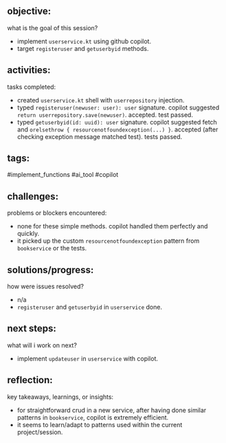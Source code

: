 ## objective:
what is the goal of this session?
- implement `userservice.kt` using github copilot.
- target `registeruser` and `getuserbyid` methods.

## activities:
tasks completed:
- created `userservice.kt` shell with `userrepository` injection.
- typed `registeruser(newuser: user): user` signature. copilot suggested `return userrepository.save(newuser)`. accepted. test passed.
- typed `getuserbyid(id: uuid): user` signature. copilot suggested fetch and `orelsethrow { resourcenotfoundexception(...) }`. accepted (after checking exception message matched test). tests passed.

## tags:
 #implement_functions #ai_tool #copilot

## challenges:
problems or blockers encountered: 
- none for these simple methods. copilot handled them perfectly and quickly.
- it picked up the custom `resourcenotfoundexception` pattern from `bookservice` or the tests.

## solutions/progress:
how were issues resolved?
- n/a
- `registeruser` and `getuserbyid` in `userservice` done.

## next steps:
what will i work on next?
- implement `updateuser` in `userservice` with copilot.

## reflection:
key takeaways, learnings, or insights:
- for straightforward crud in a new service, after having done similar patterns in `bookservice`, copilot is extremely efficient.
- it seems to learn/adapt to patterns used within the current project/session.
